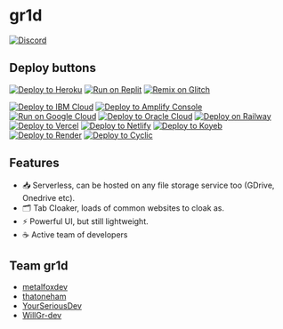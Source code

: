 # gr1d
[![Discord](https://img.shields.io/badge/Discord-%235865F2.svg?style=for-the-badge&logo=discord&logoColor=white)](https://discord.gg/x34JUwP5WR)
## Deploy buttons
[![Deploy to Heroku](https://binbashbanana.github.io/deploy-buttons/buttons/remade/heroku.svg)](https://heroku.com/deploy/?template=https://github.com/Team-Gr1d/gr1d)
[![Run on Replit](https://replit.com/badge/github/user/repo)](https://replit.com/github/Team-Gr1d/gr1d)
[![Remix on Glitch](https://binbashbanana.github.io/deploy-buttons/buttons/remade/glitch.svg)](https://glitch.com/edit/#!/import/github/Team-Gr1d/gr1d)
<!-- [![Deploy to Azure](https://binbashbanana.github.io/deploy-buttons/buttons/remade/azure.svg)](https://portal.azure.com/#create/Microsoft.Template/uri/https%3A%2F%2Fraw.githubusercontent.com%2FAzure%2Fazure-quickstart-templates%2Fmaster%2Fquickstarts%2Fmicrosoft.web%2Fwebapp-linux-node%2Fazuredeploy.json) -->
[![Deploy to IBM Cloud](https://binbashbanana.github.io/deploy-buttons/buttons/remade/ibmcloud.svg)](https://cloud.ibm.com/devops/setup/deploy?repository=https://github.com/Team-Gr1d/gr1d)
[![Deploy to Amplify Console](https://binbashbanana.github.io/deploy-buttons/buttons/remade/amplifyconsole.svg)](https://console.aws.amazon.com/amplify/home#/deploy?repo=https://github.com/Team-Gr1d/gr1d)
[![Run on Google Cloud](https://binbashbanana.github.io/deploy-buttons/buttons/remade/googlecloud.svg)](https://deploy.cloud.run/?git_repo=https://github.com/Team-Gr1d/gr1d)
[![Deploy to Oracle Cloud](https://binbashbanana.github.io/deploy-buttons/buttons/remade/oraclecloud.svg)](https://cloud.oracle.com/resourcemanager/stacks/create?zipUrl=https://github.com/Team-Gr1d/gr1d/archive/refs/heads/main.zip)
[![Deploy on Railway](https://binbashbanana.github.io/deploy-buttons/buttons/remade/railway.svg)](https://railway.app/new/template?template=https://github.com/Team-Gr1d/gr1d)
[![Deploy to Vercel](https://binbashbanana.github.io/deploy-buttons/buttons/remade/vercel.svg)](https://vercel.com/new/clone?repository-url=https://github.com/Team-Gr1d/gr1d)
[![Deploy to Netlify](https://binbashbanana.github.io/deploy-buttons/buttons/remade/netlify.svg)](https://app.netlify.com/start/deploy?repository=https://github.com/Team-Gr1d/gr1d)
[![Deploy to Koyeb](https://binbashbanana.github.io/deploy-buttons/buttons/remade/koyeb.svg)](https://app.koyeb.com/deploy?type=git&repository=github.com/Team-Gr1d/gr1d&branch=main&name=Gr1d)
[![Deploy to Render](https://binbashbanana.github.io/deploy-buttons/buttons/remade/render.svg)](https://render.com/deploy?repo=https://github.com/Team-Gr1d/gr1d)
[![Deploy to Cyclic](https://binbashbanana.github.io/deploy-buttons/buttons/remade/cyclic.svg)](https://app.cyclic.sh/api/app/deploy/Team-Gr1d/gr1d)
## Features
- 📥 Serverless, can be hosted on any file storage service too (GDrive, Onedrive etc).
- 🗂️ Tab Cloaker, loads of common websites to cloak as.
- ⚡ Powerful UI, but still lightweight.
- ☕ Active team of developers

## Team gr1d

- [metalfoxdev](https://github.com/metalfoxdev)
- [thatoneham](https://github.com/thatoneham)
- [YourSeriousDev](https://github.com/YourSeriousDev)
- [WillGr-dev](https://github.com/WillGr-dev)
